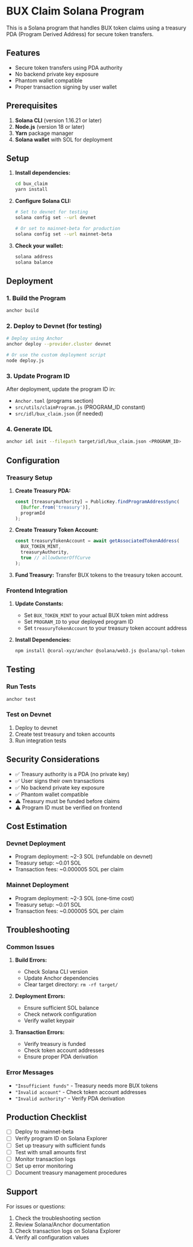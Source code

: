 # BUX Claim Solana Program

This is a Solana program that handles BUX token claims using a treasury PDA (Program Derived Address) for secure token transfers.

## Features

- Secure token transfers using PDA authority
- No backend private key exposure
- Phantom wallet compatible
- Proper transaction signing by user wallet

## Prerequisites

1. **Solana CLI** (version 1.16.21 or later)
2. **Node.js** (version 18 or later)
3. **Yarn** package manager
4. **Solana wallet** with SOL for deployment

## Setup

1. **Install dependencies:**
   ```bash
   cd bux_claim
   yarn install
   ```

2. **Configure Solana CLI:**
   ```bash
   # Set to devnet for testing
   solana config set --url devnet
   
   # Or set to mainnet-beta for production
   solana config set --url mainnet-beta
   ```

3. **Check your wallet:**
   ```bash
   solana address
   solana balance
   ```

## Deployment

### 1. Build the Program
```bash
anchor build
```

### 2. Deploy to Devnet (for testing)
```bash
# Deploy using Anchor
anchor deploy --provider.cluster devnet

# Or use the custom deployment script
node deploy.js
```

### 3. Update Program ID
After deployment, update the program ID in:
- `Anchor.toml` (programs section)
- `src/utils/claimProgram.js` (PROGRAM_ID constant)
- `src/idl/bux_claim.json` (if needed)

### 4. Generate IDL
```bash
anchor idl init --filepath target/idl/bux_claim.json <PROGRAM_ID>
```

## Configuration

### Treasury Setup

1. **Create Treasury PDA:**
   ```javascript
   const [treasuryAuthority] = PublicKey.findProgramAddressSync(
     [Buffer.from('treasury')],
     programId
   );
   ```

2. **Create Treasury Token Account:**
   ```javascript
   const treasuryTokenAccount = await getAssociatedTokenAddress(
     BUX_TOKEN_MINT,
     treasuryAuthority,
     true // allowOwnerOffCurve
   );
   ```

3. **Fund Treasury:**
   Transfer BUX tokens to the treasury token account.

### Frontend Integration

1. **Update Constants:**
   - Set `BUX_TOKEN_MINT` to your actual BUX token mint address
   - Set `PROGRAM_ID` to your deployed program ID
   - Set `treasuryTokenAccount` to your treasury token account address

2. **Install Dependencies:**
   ```bash
   npm install @coral-xyz/anchor @solana/web3.js @solana/spl-token
   ```

## Testing

### Run Tests
```bash
anchor test
```

### Test on Devnet
1. Deploy to devnet
2. Create test treasury and token accounts
3. Run integration tests

## Security Considerations

- ✅ Treasury authority is a PDA (no private key)
- ✅ User signs their own transactions
- ✅ No backend private key exposure
- ✅ Phantom wallet compatible
- ⚠️ Treasury must be funded before claims
- ⚠️ Program ID must be verified on frontend

## Cost Estimation

### Devnet Deployment
- Program deployment: ~2-3 SOL (refundable on devnet)
- Treasury setup: ~0.01 SOL
- Transaction fees: ~0.000005 SOL per claim

### Mainnet Deployment
- Program deployment: ~2-3 SOL (one-time cost)
- Treasury setup: ~0.01 SOL
- Transaction fees: ~0.000005 SOL per claim

## Troubleshooting

### Common Issues

1. **Build Errors:**
   - Check Solana CLI version
   - Update Anchor dependencies
   - Clear target directory: `rm -rf target/`

2. **Deployment Errors:**
   - Ensure sufficient SOL balance
   - Check network configuration
   - Verify wallet keypair

3. **Transaction Errors:**
   - Verify treasury is funded
   - Check token account addresses
   - Ensure proper PDA derivation

### Error Messages

- `"Insufficient funds"` - Treasury needs more BUX tokens
- `"Invalid account"` - Check token account addresses
- `"Invalid authority"` - Verify PDA derivation

## Production Checklist

- [ ] Deploy to mainnet-beta
- [ ] Verify program ID on Solana Explorer
- [ ] Set up treasury with sufficient funds
- [ ] Test with small amounts first
- [ ] Monitor transaction logs
- [ ] Set up error monitoring
- [ ] Document treasury management procedures

## Support

For issues or questions:
1. Check the troubleshooting section
2. Review Solana/Anchor documentation
3. Check transaction logs on Solana Explorer
4. Verify all configuration values 